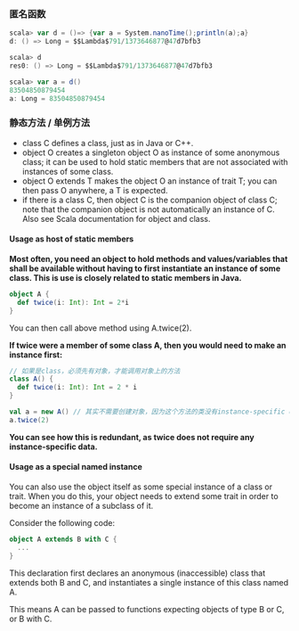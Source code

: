 ### 匿名函数

```scala
scala> var d = ()=> {var a = System.nanoTime();println(a);a}
d: () => Long = $$Lambda$791/1373646877@47d7bfb3

scala> d
res0: () => Long = $$Lambda$791/1373646877@47d7bfb3

scala> var a = d()
83504850879454
a: Long = 83504850879454
```

### 静态方法 / 单例方法

- class C defines a class, just as in Java or C++.
- object O creates a singleton object O as instance of some anonymous class; it can be used to hold static members that are not associated with instances of some class.
- object O extends T makes the object O an instance of trait T; you can then pass O anywhere, a T is expected.
- if there is a class C, then object C is the companion object of class C; note that the companion object is not automatically an instance of C.
Also see Scala documentation for object and class.

#### Usage as host of static members
**Most often, you need an object to hold methods and values/variables that shall be available without having to first instantiate an instance of some class. This is use is closely related to static members in Java.**

```scala
object A {
  def twice(i: Int): Int = 2*i
}
```
You can then call above method using A.twice(2).

**If twice were a member of some class A, then you would need to make an instance first:**

```scala
// 如果是class，必须先有对象，才能调用对象上的方法
class A() {
  def twice(i: Int): Int = 2 * i
}

val a = new A() // 其实不需要创建对象，因为这个方法的类没有instance-specific data（类独特的一些属性方法）
a.twice(2)
```
**You can see how this is redundant, as twice does not require any instance-specific data.**

#### Usage as a special named instance
You can also use the object itself as some special instance of a class or trait. When you do this, your object needs to extend some trait in order to become an instance of a subclass of it.

Consider the following code:

```scala
object A extends B with C {
  ...
}
```
This declaration first declares an anonymous (inaccessible) class that extends both B and C, and instantiates a single instance of this class named A.

This means A can be passed to functions expecting objects of type B or C, or B with C.


